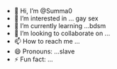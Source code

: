 - 👋 Hi, I’m @Summa0
- 👀 I’m interested in ... gay sex
- 🌱 I’m currently learning ...bdsm
- 💞️ I’m looking to collaborate on ...
- 📫 How to reach me ...
- 😄 Pronouns: ...slave 
- ⚡ Fun fact: ...


<!---
Summa0/Summa0 is a ✨ special ✨ repository because its `README.md` (this file) appears on your GitHub profile.
You can click the Preview link to take a look at your changes.
--->
